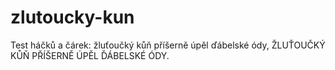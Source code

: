 # zlutoucky-kun
Test háčků a čárek: žluťoučký kůň příšerně úpěl ďábelské ódy, ŽLUŤOUČKÝ KŮŇ PŘÍŠERNĚ ÚPĚL ĎÁBELSKÉ ÓDY.
